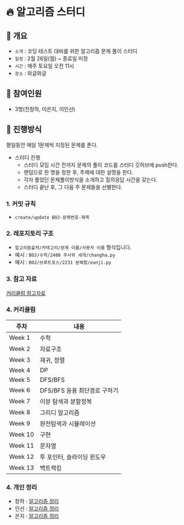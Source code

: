 # 🔥 알고리즘 스터디

## 📌 개요

- `소개` : 코딩 테스트 대비를 위한 알고리즘 문제 풀이 스터디
- `일정` : 2월 26일(월) ~ 종료일 미정
- `시간` : 매주 토요일 오전 11시 
- `장소` : 와글와글 

## 🙂 참여인원 
- 3명(전창하, 이은지, 이인선)

## 📢 진행방식

평일동안 매일 1문제씩 지정된 문제를 푼다.

* 스터디 진행 
  - 스터디 모임 시간 전까지 문제의 풀이 코드를 스터디 깃허브에 push한다.
  - 랜덤으로 한 명을 정한 후, 주제에 대한 설명을 한다.
  - 각자 풀었던 문제풀이방식을 소개하고 질의응답 시간을 갖는다.
  - 스터디 끝난 후, 그 다음 주 문제들을 선별한다.

### 1. 커밋 규칙
- `create/update BOJ-문제번호-제목`

### 2. 레포지토리 구조

- `알고리즘출처/카테고리/문제 이름/사용자 이름` 형식입니다.  
- 예시 : `BOJ/수학/2480 주사위 세개/changha.py`
- 예시 : `BOJ/브루트포스/2231 분해합/eunji.py`

### 3. 참고 자료 
[커리큘럼 참고자료](https://dev-dain.tistory.com/155)

### 4. 커리큘럼
|주차|내용|
|------|---|
|Week 1|수학|
|Week 2|자료구조|
|Week 3|재귀, 정렬|
|Week 4|DP|
|Week 5|DFS/BFS|
|Week 6|DFS/BFS 응용 최단경로 구하기|
|Week 7|이분 탐색과 분할정복|
|Week 8|그리디 알고리즘|
|Week 9|완전탐색과 시뮬레이션|
|Week 10|구현|
|Week 11|문자열|
|Week 12|투 포인터, 슬라이딩 윈도우|
|Week 13|백트랙킹|
### 4. 개인 정리
- 창하 : [알고리즘 정리](https://mirage-coriander-94a.notion.site/0b7f0770413e47db82cf770baac201be?pvs=4)
- 인선 : [알고리즘 정리](https://www.notion.so/3dfe8552f04143acb1a8a0f794f21477?pvs=4)
- 은지 : [알고리즘 정리](https://www.notion.so/3dfe8552f04143acb1a8a0f794f21477?pvs=4)
